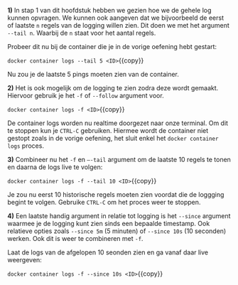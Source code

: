**1)** In stap 1 van dit hoofdstuk hebben we gezien hoe we de gehele log kunnen opvragen. We kunnen ook aangeven dat we bijvoorbeeld de eerst of laatste `n` regels van de logging willen zien. Dit doen we met het argument `--tail n`. Waarbij de `n` staat voor het aantal regels. 

Probeer dit nu bij de container die je in de vorige oefening hebt gestart:

`docker container logs --tail 5 <ID>`{{copy}}

Nu zou je de laatste 5 pings moeten zien van de container.

**2)** Het is ook mogelijk om de logging te zien zodra deze wordt gemaakt. Hiervoor gebruik je het `-f` of `--follow` argument voor.

`docker container logs -f <ID>`{{copy}}

De container logs worden nu realtime doorgezet naar onze terminal. Om dit te stoppen kun je `CTRL-C` gebruiken. Hiermee wordt de container niet gestopt zoals in de vorige oefening, het sluit enkel het `docker container logs` proces. 

**3)** Combineer nu het `-f` en `–-tail` argument om de laatste 10 regels te tonen en daarna de logs live te volgen:

`docker container logs -f --tail 10 <ID>`{{copy}}

Je zou nu eerst 10 historische regels moeten zien voordat die de loggging begint te volgen. Gebruike `CTRL-C` om het proces weer te stoppen.

**4)** Een laatste handig argument in relatie tot logging is het `--since` argument waarmee je de logging kunt zien sinds een bepaalde timestamp. Ook relatieve opties zoals `--since 5m` (5 minuten) of `--since 10s` (10 seconden) werken. Ook dit is weer te combineren met `-f`.

Laat de logs van de afgelopen 10 seonden zien en ga vanaf daar live weergeven:

`docker container logs -f --since 10s <ID>`{{copy}}